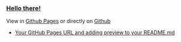 ### [Hello there!](https://www.youtube.com/watch?v=eaEMSKzqGAg)

<!--
[website]: http://www.dam.nhely.hu/
[twitter]: https://twitter.com/production_dam
[youtube]: https://www.youtube.com/channel/UCjbosMBIeaqiFZPWhc8aFaA
[linkedin]: https://www.linkedin.com/in/d%C3%A1vid-attila-marcell-674622203/
[reddit]: https://www.reddit.com/user/Damproduction
[instagram]: https://www.instagram.com/dam.production.social/
-->


View in [Github Pages](https://tomcam.github.io/least-github-pages/) or directly on [Github](https://github.com/tomcam/least-github-pages/) 
* [Your GitHub Pages URL and adding preview to your README.md](/least-github-pages/add-github-pages-preview.html)
